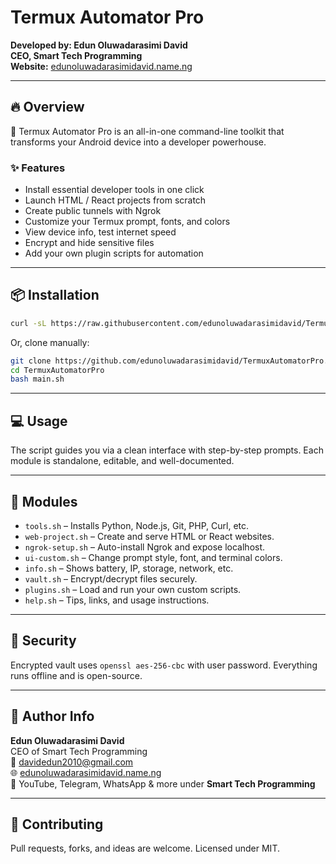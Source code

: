 # Termux Automator Pro

**Developed by: Edun Oluwadarasimi David**  
**CEO, Smart Tech Programming**  
**Website:** [edunoluwadarasimidavid.name.ng](https://edunoluwadarasimidavid.name.ng)

---

## 🔥 Overview

🚀 Termux Automator Pro is an all-in-one command-line toolkit that transforms your Android device into a developer powerhouse.

### ✨ Features
- Install essential developer tools in one click
- Launch HTML / React projects from scratch
- Create public tunnels with Ngrok
- Customize your Termux prompt, fonts, and colors
- View device info, test internet speed
- Encrypt and hide sensitive files
- Add your own plugin scripts for automation

---

## 📦 Installation

```bash
curl -sL https://raw.githubusercontent.com/edunoluwadarasimidavid/TermuxAutomatorPro/main/main.sh | bash
```

Or, clone manually:

```bash
git clone https://github.com/edunoluwadarasimidavid/TermuxAutomatorPro.git
cd TermuxAutomatorPro
bash main.sh
```

---

## 💻 Usage

The script guides you via a clean interface with step-by-step prompts. Each module is standalone, editable, and well-documented.

---

## 📁 Modules
- `tools.sh` – Installs Python, Node.js, Git, PHP, Curl, etc.
- `web-project.sh` – Create and serve HTML or React websites.
- `ngrok-setup.sh` – Auto-install Ngrok and expose localhost.
- `ui-custom.sh` – Change prompt style, font, and terminal colors.
- `info.sh` – Shows battery, IP, storage, network, etc.
- `vault.sh` – Encrypt/decrypt files securely.
- `plugins.sh` – Load and run your own custom scripts.
- `help.sh` – Tips, links, and usage instructions.

---

## 🔐 Security

Encrypted vault uses `openssl aes-256-cbc` with user password. Everything runs offline and is open-source.

---

## 👤 Author Info

**Edun Oluwadarasimi David**  
CEO of Smart Tech Programming  
📧 davidedun2010@gmail.com  
🌐 [edunoluwadarasimidavid.name.ng](https://edunoluwadarasimidavid.name.ng)  
🎥 YouTube, Telegram, WhatsApp & more under **Smart Tech Programming**

---

## 🤝 Contributing

Pull requests, forks, and ideas are welcome. Licensed under MIT.
